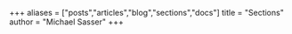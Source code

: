 +++
aliases = ["posts","articles","blog","sections","docs"]
title = "Sections"
author = "Michael Sasser"
+++
